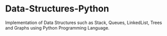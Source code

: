 # Data-Structures-Python
Implementation of Data Structures such as Stack, Queues, LinkedList, Trees and Graphs using Python Programming Language.
